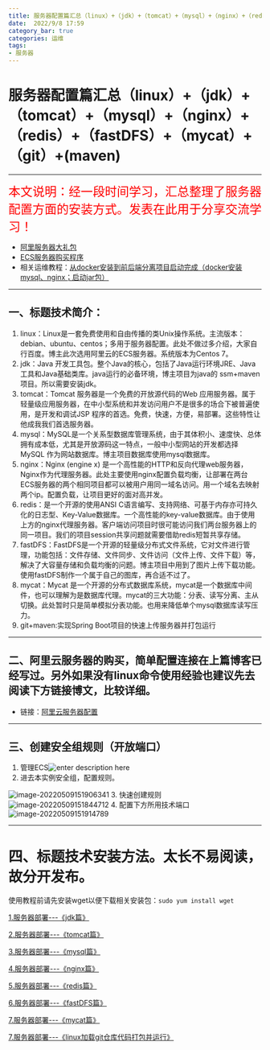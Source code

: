 ```yaml
---
title: 服务器配置篇汇总（linux）+（jdk）+（tomcat）+（mysql）+（nginx）+（redis）+（fastDFS）+（mycat）+（git）+(maven) --菜鸟小回.md
date:  2022/9/8 17:59
category_bar: true
categories: 运维
tags:
- 服务器
---
```

# 服务器配置篇汇总（linux）+（jdk）+（tomcat）+（mysql）+（nginx）+（redis）+（fastDFS）+（mycat）+（git）+(maven)
---
<font color=red size=5>本文说明：经一段时间学习，汇总整理了服务器配置方面的安装方式。发表在此用于分享交流学习！</font>
+ [阿里服务器大礼包](https://www.aliyun.com/minisite/goods?userCode=e3v6m6yo) 
+ [ECS服务器购买程序](https://blog.huijia.cf/2022/09/08/BookMark/%E8%BF%90%E7%BB%B4/%E9%98%BF%E9%87%8C%E4%BA%91%E6%9C%8D%E5%8A%A1%E5%99%A8%E9%85%8D%E7%BD%AE%20%20%20Linuxs%E7%B3%BB%E7%BB%9F%E5%AE%89%E8%A3%85%20jdk%E3%80%81tomcat%E3%80%81MySQL%E6%B1%87%E6%80%BB%E8%AF%A6%E7%BB%86%E6%95%99%E7%A8%8B%20%20%20%E9%A1%B9%E7%9B%AE%E4%B8%8A%E7%BA%BF%E5%8F%91%E5%B8%83%E4%B8%AD%E7%9A%84%E9%83%A8%E5%88%86%E5%B0%8Fbug%E8%A7%A3%E5%86%B3%E6%96%B9%E6%A1%88%20--%E8%8F%9C%E9%B8%9F%E5%B0%8F%E5%9B%9E/)
+ 相关运维教程：[从docker安装到前后端分离项目启动完成（docker安装mysql、nginx；启动jar包）](https://blog.huijia.cf/2022/09/07/BookMark/%E8%BF%90%E7%BB%B4/%E4%BB%8Edocker%E5%AE%89%E8%A3%85%E5%88%B0%E5%89%8D%E5%90%8E%E7%AB%AF%E5%88%86%E7%A6%BB%E9%A1%B9%E7%9B%AE%E5%90%AF%E5%8A%A8%E5%AE%8C%E6%88%90%EF%BC%88docker%E5%AE%89%E8%A3%85mysql%E3%80%81nginx%EF%BC%9B%E5%90%AF%E5%8A%A8jar%E5%8C%85%EF%BC%89/)
---
## 一、标题技术简介：
1. linux：Linux是一套免费使用和自由传播的类Unix操作系统。主流版本：debian、ubuntu、centos；多用于服务器配置。此处不做过多介绍，大家自行百度。博主此次选用阿里云的ECS服务器。系统版本为Centos 7。
2. jdk：Java 开发工具包。整个Java的核心，包括了Java运行环境JRE、Java工具和Java基础类库。java运行的必备环境，博主项目为java的 ssm+maven项目。所以需要安装jdk。
3. tomcat：Tomcat 服务器是一个免费的开放源代码的Web 应用服务器。属于轻量级应用服务器，在中小型系统和并发访问用户不是很多的场合下被普遍使用，是开发和调试JSP 程序的首选。免费，快速，方便，易部署。这些特性让他成我我们首选服务器。
4. mysql：MySQL是一个关系型数据库管理系统，由于其体积小、速度快、总体拥有成本低，尤其是开放源码这一特点，一般中小型网站的开发都选择 MySQL 作为网站数据库。博主项目数据库使用mysql数据库。
5. nginx：Nginx (engine x) 是一个高性能的HTTP和反向代理web服务器，Nginx作为代理服务器。此处主要使用nginx配置负载均衡，让部署在两台ECS服务器的两个相同项目都可以被用户用同一域名访问。用一个域名去映射两个ip。配置负载，让项目更好的面对高并发。
6. redis：是一个开源的使用ANSI C语言编写、支持网络、可基于内存亦可持久化的日志型、Key-Value数据库。一个高性能的key-value数据库。由于使用上方的nginx代理服务器。客户端访问项目时很可能访问我们两台服务器上的同一项目。我们的项目session共享问题就需要借助redis短暂共享存储。
7. fastDFS：FastDFS是一个开源的轻量级分布式文件系统，它对文件进行管理，功能包括：文件存储、文件同步、文件访问（文件上传、文件下载）等，解决了大容量存储和负载均衡的问题。博主项目中用到了图片上传下载功能。使用fastDFS制作一个属于自己的图库，再合适不过了。
8. mycat：Mycat 是一个开源的分布式数据库系统，mycat是一个数据库中间件，也可以理解为是数据库代理。mycat的三大功能：分表、读写分离、主从切换。此处暂时只是简单模拟分表功能。也用来降低单个mysql数据库读写压力。
9. git+maven:实现Spring Boot项目的快速上传服务器并打包运行

---

## 二、阿里云服务器的购买，简单配置连接在上篇博客已经写过。另外如果没有linux命令使用经验也建议先去阅读下方链接博文，比较详细。
+ 链接：[阿里云服务器配置](https://blog.huijia21.com/archives/a-li-yun-fu-wu-qi-pei-zhi-linuxs-xi-tong-an-zhuang-jdktomcatmysql-hui-zong-xiang-xi-jiao-cheng--xiang-mu-shang-xian-fa-bu-zhong-de-bu-fen-xiao-bug-jie-jue-fang-an)

---
## 三、创建安全组规则（开放端口）
1. 管理ECS![enter description here](https://img-1256282866.cos.ap-beijing.myqcloud.com/format,png.png)
2. 进去本实例安全组，配置规则。

![image-20220509151906341](https://img-1256282866.cos.ap-beijing.myqcloud.com/image-20220509151906341.png)
3. 快速创建规则
![image-20220509151844712](https://img-1256282866.cos.ap-beijing.myqcloud.com/image-20220509151844712.png)
4. 配置下方所用技术端口
![image-20220509151914789](https://img-1256282866.cos.ap-beijing.myqcloud.com/image-20220509151914789.png)

---
# 四、标题技术安装方法。太长不易阅读，故分开发布。
使用教程前请先安装wget以便下载相关安装包：`sudo yum install wget`

[1.服务器部署---《jdk篇》](https://blog.huijia.cf/2022/09/08/BookMark/%E8%BF%90%E7%BB%B4/%E6%9C%8D%E5%8A%A1%E5%99%A8%E9%83%A8%E7%BD%B2---%E3%80%8Ajdk%E7%AF%87%E3%80%8B%20--%E8%8F%9C%E9%B8%9F%E5%B0%8F%E5%9B%9E/)

[2.服务器部署---《tomcat篇》](https://blog.huijia.cf/2022/09/08/BookMark/%E8%BF%90%E7%BB%B4/%E6%9C%8D%E5%8A%A1%E5%99%A8%E9%83%A8%E7%BD%B2---%E3%80%8Atomcat%E7%AF%87%E3%80%8B%20--%E8%8F%9C%E9%B8%9F%E5%B0%8F%E5%9B%9E/)

[3.服务器部署---《mysql篇》](https://blog.huijia.cf/2022/09/08/BookMark/%E8%BF%90%E7%BB%B4/%E6%9C%8D%E5%8A%A1%E5%99%A8%E9%83%A8%E7%BD%B2---%E3%80%8Amysql%E7%AF%87%E3%80%8B%20--%E8%8F%9C%E9%B8%9F%E5%B0%8F%E5%9B%9E/)

[4.服务器部署---《nginx篇》](https://blog.huijia.cf/2022/09/08/BookMark/%E8%BF%90%E7%BB%B4/%E6%9C%8D%E5%8A%A1%E5%99%A8%E9%83%A8%E7%BD%B2---%E3%80%8Anginx%E7%AF%87%E3%80%8B%20--%E8%8F%9C%E9%B8%9F%E5%B0%8F%E5%9B%9E/)

[5.服务器部署---《redis篇》](https://blog.huijia.cf/2022/09/08/BookMark/%E8%BF%90%E7%BB%B4/%E6%9C%8D%E5%8A%A1%E5%99%A8%E9%83%A8%E7%BD%B2---%E3%80%8Aredis%E7%AF%87%E3%80%8B%20--%E8%8F%9C%E9%B8%9F%E5%B0%8F%E5%9B%9E/)

[6.服务器部署---《fastDFS篇》](https://blog.huijia.cf/2022/09/08/BookMark/%E8%BF%90%E7%BB%B4/%E6%9C%8D%E5%8A%A1%E5%99%A8%E9%83%A8%E7%BD%B2---%E3%80%8AfastDFS%E7%AF%87%E3%80%8B%20--%E8%8F%9C%E9%B8%9F%E5%B0%8F%E5%9B%9E/)

[7.服务器部署---《mycat篇》](https://blog.huijia.cf/2022/09/08/BookMark/%E8%BF%90%E7%BB%B4/%E6%9C%8D%E5%8A%A1%E5%99%A8%E9%83%A8%E7%BD%B2---%E3%80%8Amycat%E7%AF%87%E3%80%8B%20--%E8%8F%9C%E9%B8%9F%E5%B0%8F%E5%9B%9E/)

[7.服务器部署---《linux加载git仓库代码打包并运行》](https://blog.huijia.cf/2022/09/08/BookMark/%E8%BF%90%E7%BB%B4/%E6%9C%8D%E5%8A%A1%E5%99%A8%E9%83%A8%E7%BD%B2%E2%80%94%E3%80%8Alinux%E5%8A%A0%E8%BD%BDgit%E4%BB%93%E5%BA%93%E4%BB%A3%E7%A0%81%E6%89%93%E5%8C%85%E5%B9%B6%E8%BF%90%E8%A1%8C%E3%80%8B--%E8%8F%9C%E9%B8%9F%E5%B0%8F%E5%9B%9E/)
